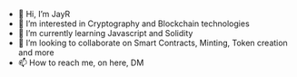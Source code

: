 - 👋 Hi, I’m JayR
- 👀 I’m interested in Cryptography and Blockchain technologies 
- 🌱 I’m currently learning Javascript and Solidity
- 💞️ I’m looking to collaborate on Smart Contracts, Minting, Token creation and more
- 📫 How to reach me, on here, DM

<!---
Jar2685/Jar2685 is a ✨ special ✨ repository because its `README.md` (this file) appears on your GitHub profile.
You can click the Preview link to take a look at your changes.
--->
